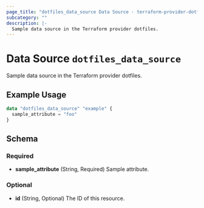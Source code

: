 ```yaml
---
page_title: "dotfiles_data_source Data Source - terraform-provider-dotfiles"
subcategory: ""
description: |-
  Sample data source in the Terraform provider dotfiles.
---
```


# Data Source `dotfiles_data_source`

Sample data source in the Terraform provider dotfiles.

## Example Usage

```terraform
data "dotfiles_data_source" "example" {
  sample_attribute = "foo"
}
```

## Schema

### Required

- **sample_attribute** (String, Required) Sample attribute.

### Optional

- **id** (String, Optional) The ID of this resource.


